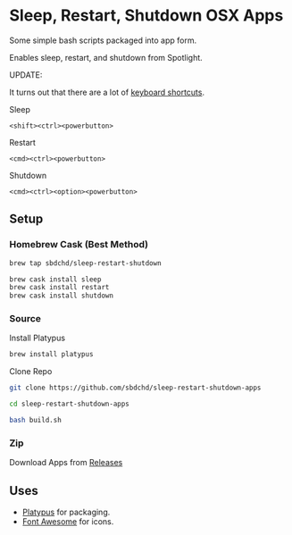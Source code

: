 # Sleep, Restart, Shutdown OSX Apps

Some simple bash scripts packaged into app form.

Enables sleep, restart, and shutdown from Spotlight.

UPDATE:

It turns out that there are a lot of [keyboard shortcuts](https://support.apple.com/en-us/HT201236).

Sleep

```
<shift><ctrl><powerbutton>
```

Restart

```
<cmd><ctrl><powerbutton>
```

Shutdown

```
<cmd><ctrl><option><powerbutton>
```

## Setup

### Homebrew Cask (Best Method)

```bash
brew tap sbdchd/sleep-restart-shutdown

brew cask install sleep
brew cask install restart
brew cask install shutdown
```

### Source

Install Platypus

```bash
brew install platypus
```

Clone Repo

```bash
git clone https://github.com/sbdchd/sleep-restart-shutdown-apps
```

```bash
cd sleep-restart-shutdown-apps
```

```bash
bash build.sh
```

### Zip

Download Apps from [Releases](https://github.com/sbdchd/sleep-restart-shutdown-apps/releases)

## Uses

- [Platypus](https://github.com/sveinbjornt/Platypus) for packaging.
- [Font Awesome](http://fontawesome.io) for icons.

